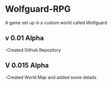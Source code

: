 # Wolfguard-RPG

A game set up in a custom world called Wolfguard

## v 0.01 Alpha

-Created Github Repository

## V 0.015 Alpha

-Created World Map and added some details.
